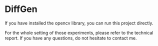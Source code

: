 # DiffGen

If you have installed the opencv library, you can run this project directly.

For the whole setting of those experiments, please refer to the technical report. If you have any questions, do not hesitate to contact me.
